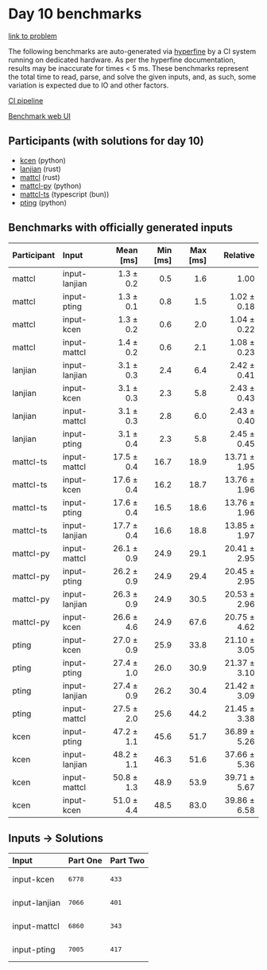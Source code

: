 # Day 10 benchmarks

[link to problem](https://adventofcode.com/2023/day/10)

The following benchmarks are auto-generated via
[hyperfine](https://github.com/sharkdp/hyperfine) by a CI system running on
dedicated hardware. As per the hyperfine documentation, results may be
inaccurate for times < 5 ms. These benchmarks represent the total time to read,
parse, and solve the given inputs, and, as such, some variation is expected due
to IO and other factors.

[CI pipeline](http://ci.papercode.net:8080/teams/main/pipelines/aoc2023)

[Benchmark web UI](https://aoc.ancalagon.black)


## Participants (with solutions for day 10)

- [kcen](https://github.com/kcen/aoc2023) (python)
- [lanjian](https://github.com/lanjian/aoc-2023) (rust)
- [mattcl](https://github.com/mattcl/aoc2023) (rust)
- [mattcl-py](https://github.com/mattcl/aoc2023-py) (python)
- [mattcl-ts](https://github.com/mattcl/aoc2023-js) (typescript (bun))
- [pting](https://github.com/pting/aoc2023) (python)


## Benchmarks with officially generated inputs

| Participant | Input | Mean [ms] | Min [ms] | Max [ms] | Relative |
|:---|:---|---:|---:|---:|---:|
| mattcl | input-lanjian | 1.3 ± 0.2 | 0.5 | 1.6 | 1.00 |
| mattcl | input-pting | 1.3 ± 0.1 | 0.8 | 1.5 | 1.02 ± 0.18 |
| mattcl | input-kcen | 1.3 ± 0.2 | 0.6 | 2.0 | 1.04 ± 0.22 |
| mattcl | input-mattcl | 1.4 ± 0.2 | 0.6 | 2.1 | 1.08 ± 0.23 |
| lanjian | input-lanjian | 3.1 ± 0.3 | 2.4 | 6.4 | 2.42 ± 0.41 |
| lanjian | input-kcen | 3.1 ± 0.3 | 2.3 | 5.8 | 2.43 ± 0.43 |
| lanjian | input-mattcl | 3.1 ± 0.3 | 2.8 | 6.0 | 2.43 ± 0.40 |
| lanjian | input-pting | 3.1 ± 0.4 | 2.3 | 5.8 | 2.45 ± 0.45 |
| mattcl-ts | input-mattcl | 17.5 ± 0.4 | 16.7 | 18.9 | 13.71 ± 1.95 |
| mattcl-ts | input-kcen | 17.6 ± 0.4 | 16.2 | 18.7 | 13.76 ± 1.96 |
| mattcl-ts | input-pting | 17.6 ± 0.4 | 16.5 | 18.6 | 13.76 ± 1.96 |
| mattcl-ts | input-lanjian | 17.7 ± 0.4 | 16.6 | 18.8 | 13.85 ± 1.97 |
| mattcl-py | input-mattcl | 26.1 ± 0.9 | 24.9 | 29.1 | 20.41 ± 2.95 |
| mattcl-py | input-pting | 26.2 ± 0.9 | 24.9 | 29.4 | 20.45 ± 2.95 |
| mattcl-py | input-lanjian | 26.3 ± 0.9 | 24.9 | 30.5 | 20.53 ± 2.96 |
| mattcl-py | input-kcen | 26.6 ± 4.6 | 24.9 | 67.6 | 20.75 ± 4.62 |
| pting | input-kcen | 27.0 ± 0.9 | 25.9 | 33.8 | 21.10 ± 3.05 |
| pting | input-pting | 27.4 ± 1.0 | 26.0 | 30.9 | 21.37 ± 3.10 |
| pting | input-lanjian | 27.4 ± 0.9 | 26.2 | 30.4 | 21.42 ± 3.09 |
| pting | input-mattcl | 27.5 ± 2.0 | 25.6 | 44.2 | 21.45 ± 3.38 |
| kcen | input-pting | 47.2 ± 1.1 | 45.6 | 51.7 | 36.89 ± 5.26 |
| kcen | input-lanjian | 48.2 ± 1.1 | 46.3 | 51.6 | 37.66 ± 5.36 |
| kcen | input-mattcl | 50.8 ± 1.3 | 48.9 | 53.9 | 39.71 ± 5.67 |
| kcen | input-kcen | 51.0 ± 4.4 | 48.5 | 83.0 | 39.86 ± 6.58 |


## Inputs -> Solutions

| Input | Part One | Part Two |
|:---|:---|:---|
|input-kcen|<pre>6778</pre>|<pre>433</pre>|
|input-lanjian|<pre>7066</pre>|<pre>401</pre>|
|input-mattcl|<pre>6860</pre>|<pre>343</pre>|
|input-pting|<pre>7005</pre>|<pre>417</pre>|